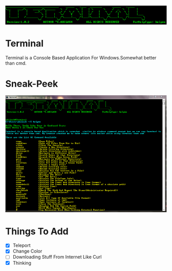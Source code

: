 ![alt text](https://github.com/ATOMMAX-2001/Terminal/blob/main/terminalLogo.png)

# Terminal
Terminal is a Console Based Application For Windows.Somewhat better than cmd.
# Sneak-Peek

![alt text](https://github.com/ATOMMAX-2001/Terminal/blob/main/screenshot.PNG)

# Things To Add
- [X] Teleport 
- [X] Change Color
- [ ] Downloading Stuff From Internet Like Curl
- [X] Thinking
